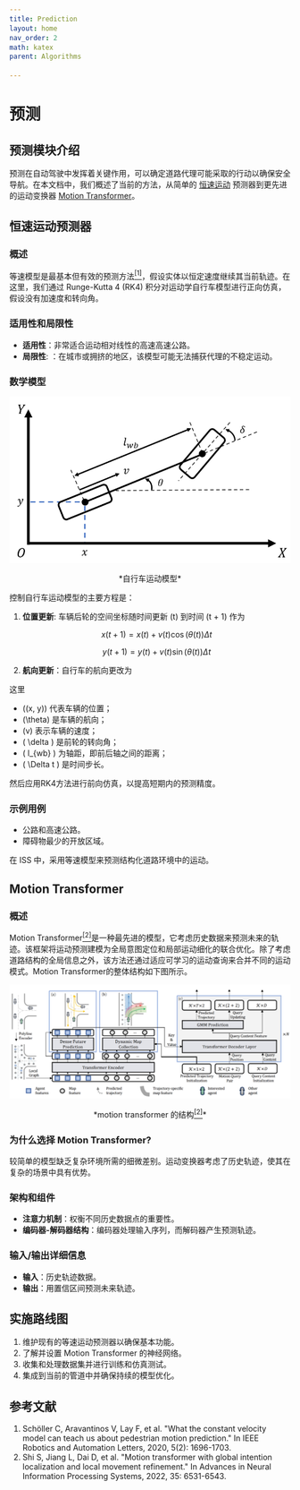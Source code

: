 ```yaml
---
title: Prediction
layout: home
nav_order: 2
math: katex
parent: Algorithms

---
```


# 预测

## 预测模块介绍

预测在自动驾驶中发挥着关键作用，可以确定道路代理可能采取的行动以确保安全导航。在本文档中，我们概述了当前的方法，从简单的 [恒速运动](#CVM) 预测器到更先进的运动变换器 [Motion Transformer](#MT)。


## 恒速运动预测器<a name="CVM"/>

### 概述
等速模型是最基本但有效的预测方法<a href="#ref1"><sup>[1]</sup></a>，假设实体以恒定速度继续其当前轨迹。在这里，我们通过 Runge-Kutta 4 (RK4) 积分对运动学自行车模型进行正向仿真，假设没有加速度和转向角。


### 适用性和局限性
- **适用性**：非常适合运动相对线性的高速高速公路。
- **局限性**: ：在城市或拥挤的地区，该模型可能无法捕获代理的不稳定运动。

### 数学模型
![kine_bicycle_model](../img/ecosys_iss/kine_bicycle_model.png)

<center>*自行车运动模型*</center>

控制自行车运动模型的主要方程是：

1. **位置更新**: 车辆后轮的空间坐标随时间更新 \(t\) 到时间 \(t + 1\) 作为  
   
    $$ x(t+1) = x(t) + v(t) \cos(\theta(t)) \Delta t $$

    $$ y(t+1) = y(t) + v(t) \sin(\theta(t)) \Delta t $$

2. **航向更新**：自行车的航向更改为

这里

- \((x, y)\) 代表车辆的位置；
- \(\theta\) 是车辆的航向；
- \(v\) 表示车辆的速度；
- \( \delta \) 是前轮的转向角；
- \( l_{wb} \) 为轴距，即前后轴之间的距离；
- \( \Delta t \) 是时间步长。

然后应用RK4方法进行前向仿真，以提高短期内的预测精度。


### 示例用例
- 公路和高速公路。
- 障碍物最少的开放区域。

在 ISS 中，采用等速模型来预测结构化道路环境中的运动。


## Motion Transformer<a name="MT"/>

### 概述

Motion Transformer<a href="#ref2"><sup>[2]</sup></a>是一种最先进的模型，它考虑历史数据来预测未来的轨迹。该框架将运动预测建模为全局意图定位和局部运动细化的联合优化。除了考虑道路结构的全局信息之外，该方法还通过适应可学习的运动查询来合并不同的运动模式。Motion Transformer的整体结构如下图所示。

![kine_bicycle_model](../img/ecosys_iss/motion_transformer.png)


<center> *motion transformer 的结构<a href="#ref2"><sup>[2]</sup></a>* </center>


### 为什么选择 Motion Transformer?
较简单的模型缺乏复杂环境所需的细微差别。运动变换器考虑了历史轨迹，使其在复杂的场景中具有优势。

### 架构和组件
- **注意力机制**：权衡不同历史数据点的重要性。
- **编码器-解码器结构**：编码器处理输入序列，而解码器产生预测轨迹。

### 输入/输出详细信息
- **输入**：历史轨迹数据。
- **输出**：用置信区间预测未来轨迹。

## 实施路线图
1. 维护现有的等速运动预测器以确保基本功能。
2. 了解并设置 Motion Transformer 的神经网络。
3. 收集和处理数据集并进行训练和仿真测试。
4. 集成到当前的管道中并确保持续的模型优化。


## 参考文献
<ol>
    <li id="ref1">Schöller C, Aravantinos V, Lay F, et al. "What the constant velocity model can teach us about pedestrian motion prediction." In IEEE Robotics and Automation Letters, 2020, 5(2): 1696-1703.</li>
    <li id="ref2">Shi S, Jiang L, Dai D, et al. "Motion transformer with global intention localization and local movement refinement." In Advances in Neural Information Processing Systems, 2022, 35: 6531-6543.</li>
</ol>
